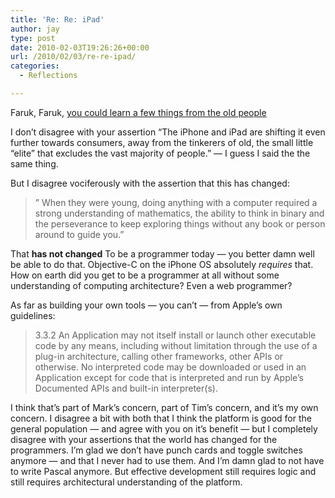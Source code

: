 ```yaml
---
title: 'Re: Re: iPad'
author: jay
type: post
date: 2010-02-03T19:26:26+00:00
url: /2010/02/03/re-re-ipad/
categories:
  - Reflections

---
```

Faruk, Faruk, [you could learn a few things from the old people][1]

I don’t disagree with your assertion “The iPhone and iPad are shifting it even further towards consumers, away from the tinkerers of old, the small little “elite” that excludes the vast majority of people.” — I guess I said the the same thing.

But I disagree vociferously with the assertion that this has changed:

> ” When they were young, doing anything with a computer required a strong understanding of mathematics, the ability to think in binary and the perseverance to keep exploring things without any book or person around to guide you.”

That **has not changed** To be a programmer today — you better damn well be able to do that. Objective-C on the iPhone OS absolutely _requires_ that. How on earth did you get to be a programmer at all without some understanding of computing architecture? Even a web programmer?

As far as building your own tools — you can’t — from Apple’s own guidelines:

> 3.3.2 An Application may not itself install or launch other executable code by any means, including without limitation through the use of a plug-in architecture, calling other frameworks, other APIs or otherwise. No interpreted code may be downloaded or used in an Application except for code that is interpreted and run by Apple’s Documented APIs and built-in interpreter(s).

I think that’s part of Mark’s concern, part of Tim’s concern, and it’s my own concern. I disagree a bit with both that I think the platform is good for the general population — and agree with you on it’s benefit — but I completely disagree with your assertions that the world has changed for the programmers. I’m glad we don’t have punch cards and toggle switches anymore — and that I never had to use them. And I’m damn glad to not have to write Pascal anymore. But effective development still requires logic and still requires architectural understanding of the platform.

 [1]: http://farukat.es/journal/2010/02/390-the-creative-revolution